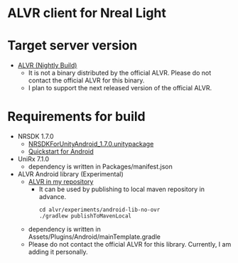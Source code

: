 # ALVR client for Nreal Light

# Target server version

- [ALVR (Nightly Build)](https://github.com/nosix/nreal-alvr/blob/main/alvr_server_windows.zip)
  - It is not a binary distributed by the official ALVR. Please do not contact the official ALVR for this binary.
  - I plan to support the next released version of the official ALVR.

# Requirements for build

- NRSDK 1.7.0
  - [NRSDKForUnityAndroid_1.7.0.unitypackage](https://developer.nreal.ai/download)
  - [Quickstart for Android](https://nrealsdkdoc.readthedocs.io/en/v1.7.0/Docs/Unity_EN/Develop/Quickstart%20for%20Android.html)
- UniRx 7.1.0
  - dependency is written in Packages/manifest.json
- ALVR Android library (Experimental)
  - [ALVR in my repository](https://github.com/nosix/ALVR/tree/android-lib-no-ovr)
    - It can be used by publishing to local maven repository in advance.
      ```
      cd alvr/experiments/android-lib-no-ovr
      ./gradlew publishToMavenLocal
      ```
  - dependency is written in Assets/Plugins/Android/mainTemplate.gradle
  - Please do not contact the official ALVR for this library. Currently, I am adding it personally.